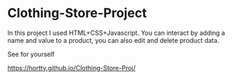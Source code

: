 # Clothing-Store-Project
In this project I used HTML+CSS+Javascript. You can interact by adding a name and value to a product, you can also edit and delete product data.

See for yourself

https://hortty.github.io/Clothing-Store-Proj/
